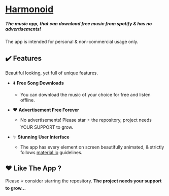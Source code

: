 # [Harmonoid](https://github.com/alexmercerind/harmonoid/)

##### The music app, that can download free music from spotify & has no advertisements!


The app is intended for personal & non-commercial usage only.


## :heavy_check_mark: Features


 Beautiful looking, yet full of unique features.

- :arrow_down: __Free Song Downloads__
  - You can download the music of your choice for free and listen offline.
 
- :heart: __Advertisement Free Forever__
  - No advertisements! Please star :star: the repository, project needs YOUR SUPPORT to grow.

- :sparkles: __Stunning User Interface__
  - The app has every element on screen beautifully animated, & strictly follows [material.io](https://material.io) guidelines.


## :heart: Like The App ?


Please :star: consider starring the repository. __The project needs your support to grow...__